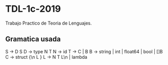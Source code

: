 # TDL-1c-2019
Trabajo Practico de Teoria de Lenguajes.

## Gramatica usada

S -> D S 
D -> type N T 
N -> id 
T -> C | B 
B -> string | int | float64 | bool | []B 
C -> struct {\n L } 
L -> N T L\n | lambda 

